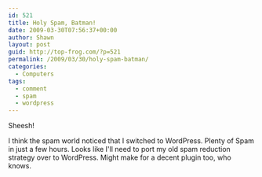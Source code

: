 ```yaml
---
id: 521
title: Holy Spam, Batman!
date: 2009-03-30T07:56:37+00:00
author: Shawn
layout: post
guid: http://top-frog.com/?p=521
permalink: /2009/03/30/holy-spam-batman/
categories:
  - Computers
tags:
  - comment
  - spam
  - wordpress
---
```

Sheesh!

I think the spam world noticed that I switched to WordPress. Plenty of Spam in just a few hours. Looks like I'll need to port my old spam reduction strategy over to WordPress. Might make for a decent plugin too, who knows.